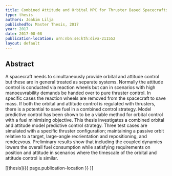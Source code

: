```yaml
---
title: Combined Attitude and Orbital MPC for Thruster Based Spacecrafts
type: thesis
authors: Joakim Lilja
publishedTo: Master Thesis, 2017
year: 2017
date: 2017-08-08
publication-location: urn:nbn:se:kth:diva-211552
layout: default
---
```


## Abstract

A spacecraft needs to simultaneously provide orbital and attitude control but these are in general treated as separate systems. Normally the attitude control is conducted via reaction wheels but can in scenarios with high manoeuvrability demands be handed over to pure thruster control. In specific cases the reaction wheels are removed from the spacecraft to save mass. If both the orbital and attitude control is regulated with thrusters, there is a potential to save fuel in a combined control strategy. Model predictive control has been shown to be a viable method for orbital control with a fuel minimising objective. This thesis investigates a combined orbital and attitude model predictive control strategy. Three test cases are simulated with a specific thruster configuration; maintaining a passive orbit relative to a target, large-angle reorientation and repositioning, and rendezvous. Preliminary results show that including the coupled dynamics lowers the overall fuel consumption while satisfying requirements on position and attitude in scenarios where the timescale of the orbital and attitude control is similar.

[[thesis]({{ page.publication-location }} )]
